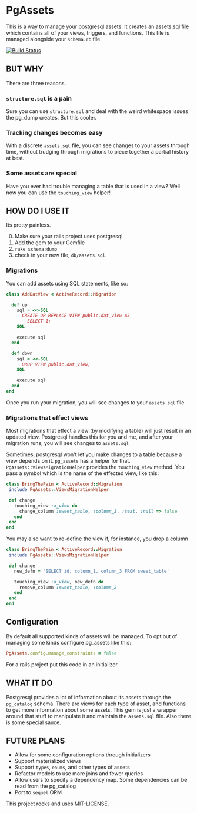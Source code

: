 # PgAssets

This is a way to manage your postgresql assets.  It creates an assets.sql file which contains all of your views, triggers, and functions.  This file is managed alongside your `schema.rb` file.

[![Build Status](https://travis-ci.org/forgottentea/pg_assets.svg?branch=master)](https://travis-ci.org/forgottentea/pg_assets)

## BUT WHY
There are three reasons.

### `structure.sql` is a pain
Sure you can use `structure.sql` and deal with the weird whitespace issues the pg_dump creates.  But this cooler.

### Tracking changes becomes easy
With a discrete `assets.sql` file, you can see changes to your assets through time, without trudging through migrations to piece together a partial history at best.

### Some assets are special
Have you ever had trouble managing a table that is used in a view?  Well now you can use the `touching_view` helper!

## HOW DO I USE IT
Its pretty painless.

0. Make sure your rails project uses postgresql
1. Add the gem to your Gemfile
2. `rake schema:dump`
3. check in your new file, `db/assets.sql`.

### Migrations
You can add assets using SQL statements, like so:
```ruby
class AddDatView < ActiveRecord::Migration

  def up
    sql = <<-SQL
      CREATE OR REPLACE VIEW public.dat_view AS
        SELECT 1;
    SQL

    execute sql
  end

  def down
    sql = <<-SQL
      DROP VIEW public.dat_view;
    SQL

    execute sql
  end
end
```
Once you run your migration, you will see changes to your `assets.sql` file.

### Migrations that effect views
Most migrations that effect a view (by modifying a table) will just result in an updated view.  Postgresql handles this for you and me, and after your migration runs, you will see changes to `assets.sql`

Sometimes, postgresql won't let you make changes to a table because a view depends on it.  `pg_assets` has a helper for that. `PgAssets::ViewsMigrationHelper` provides the `touching_view` method.  You pass a symbol which is the name of the effected view, like this:
```ruby
class BringThePain < ActiveRecord::Migration
 include PgAssets::ViewsMigrationHelper

 def change
   touching_view :a_view do
     change_column :sweet_table, :column_1, :text, :null => false
   end
 end
end
```

You may also want to re-define the view if, for instance, you drop a column

```ruby
class BringThePain < ActiveRecord::Migration
 include PgAssets::ViewsMigrationHelper

 def change
   new_defn = 'SELECT id, column_1, column_3 FROM sweet_table'

   touching_view :a_view, new_defn do
     remove_column :sweet_table, :column_2
   end
 end
end
```

## Configuration

By default all supported kinds of assets will be managed.  To opt out
of managing some kinds configure pg\_assets like this:

```ruby
PgAssets.config.manage_constraints = false
```

For a rails project put this code in an initializer.

## WHAT IT DO
Postgresql provides a lot of information about its assets through the `pg_catalog` schema.  There are views for each type of asset, and functions to get more information about some assets.  This gem is just a wrapper around that stuff to manipulate it and maintain the `assets.sql` file.  Also there is some special sauce.

## FUTURE PLANS
- Allow for some configuration options through initializers
- Support materialized views
- Support `types`, `enums`, and other types of assets
- Refactor models to use more joins and fewer queries
- Allow users to specify a dependency map.  Some dependencies can be read from the pg_catalog
- Port to `sequel` ORM

This project rocks and uses MIT-LICENSE.
